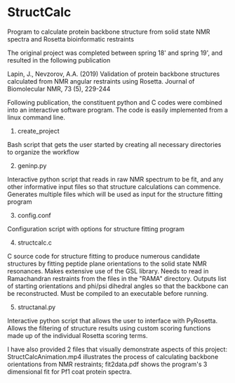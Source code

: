# StructCalc
Program to calculate protein backbone structure from solid state NMR spectra and Rosetta bioinformatic restraints

The original project was completed between spring 18' and spring 19', and resulted in the following publication

Lapin, J., Nevzorov, A.A. (2019) Validation of protein backbone structures calculated from NMR angular restraints using Rosetta. Journal of Biomolecular NMR, 73 (5), 229-244

Following publication, the constituent python and C codes were combined into an interactive software program. The code is easily implemented from a linux command line.

1. create_project

Bash script that gets the user started by creating all necessary directories to organize the workflow

2. geninp.py

Interactive python script that reads in raw NMR spectrum to be fit, and any other informative input files so that structure calculations can commence.
Generates multiple files which will be used as input for the structure fitting program

3. config.conf

Configuration script with options for structure fitting program

4. structcalc.c

C source code for structure fitting to produce numerous candidate structures by fitting peptide plane orientations to the solid state NMR resonances.
Makes extensive use of the GSL library. Needs to read in Ramachandran restraints from the files in the "RAMA" directory. Outputs list of starting orientations 
and phi/psi dihedral angles so that the backbone can be reconstructed. Must be compiled to an executable before running.

5. structanal.py

Interactive python script that allows the user to interface with PyRosetta. Allows the filtering of structure results using custom scoring functions
made up of the individual Rosetta scoring terms.

I have also provided 2 files that visually demonstrate aspects of this project: StructCalcAnimation.mp4 illustrates the process of calculating backbone orientations
from NMR restraints; fit2data.pdf shows the program's 3 dimensional fit for Pf1 coat protein spectra.
